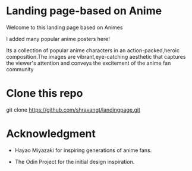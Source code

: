 # Landing page-based on Anime

Welcome to this landing page based on Animes

I added many popular anime posters here!

Its a collection of popular anime characters in an action-packed,heroic composition.The images are vibrant,eye-catching aesthetic that captures the viewer's attention and conveys the excitement of the anime fan community


# Clone this repo

git clone https://github.com/shravangt/landingpage.git

# Acknowledgment

- Hayao Miyazaki for inspiring generations of anime fans.

- The Odin Project for the initial design inspiration.
